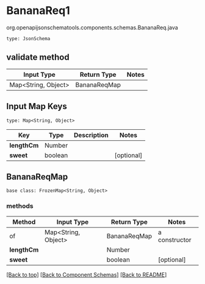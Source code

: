 # BananaReq1
org.openapijsonschematools.components.schemas.BananaReq.java
```
type: JsonSchema
```

## validate method
| Input Type | Return Type | Notes |
| ---------- | ----------- | ----- |
| Map<String, Object> | BananaReqMap | |

## Input Map Keys
```
type: Map<String, Object>
```
Key | Type |  Description | Notes
------------ | ------------- | ------------- | -------------
**lengthCm** | Number |  |
**sweet** | boolean |  | [optional]

## BananaReqMap
```
base class: FrozenMap<String, Object>
```

### methods
Method | Input Type | Return Type | Notes
------ | ---------- | ----------- | ------
of | Map<String, Object> | BananaReqMap | a constructor
**lengthCm** | | Number |
**sweet** | | boolean | [optional]

[[Back to top]](#top) [[Back to Component Schemas]](../../../README.md#Component-Schemas) [[Back to README]](../../../README.md)
